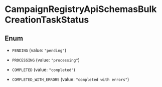 

# CampaignRegistryApiSchemasBulkCreationTaskStatus

## Enum


* `PENDING` (value: `"pending"`)

* `PROCESSING` (value: `"processing"`)

* `COMPLETED` (value: `"completed"`)

* `COMPLETED_WITH_ERRORS` (value: `"completed with errors"`)



